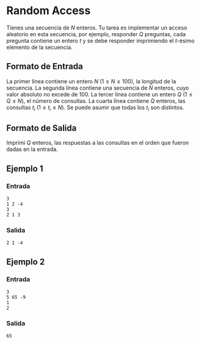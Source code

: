 # Random Access

Tienes una secuencia de $N$ enteros.
Tu tarea es implementar un acceso aleatorio en
esta secuencia, por ejemplo, responder
$Q$ preguntas, cada pregunta contiene
un entero $t$ y se debe responder imprimiendo
el $t$-ésimo elemento de la secuencia.

## Formato de Entrada
La primer línea contiene un entero $N$ 
($1 \leq N \leq 100$), la longitud de la secuencia.
La segunda línea contiene una secuencia de $N$ enteros,
cuyo valor absoluto no excede de $100$.
La tercer línea contiene un entero $Q$ ($1 \leq Q \leq N$), el número de consultas.
La cuarta línea contiene $Q$ enteros, 
las consultas $t_i$ ($1 \leq t_i \leq N$). Se puede asumir que todas los $t_i$ son distintos.

## Formato de Salida
Imprimi $Q$ enteros, las respuestas a las consultas
en el orden que fueron dadas en la entrada.

## Ejemplo 1

### Entrada
```
3
1 2 -4
3
2 1 3
```

### Salida
```
2 1 -4
```


## Ejemplo 2

### Entrada
```
3
5 65 -9
1
2
```

### Salida
```
65 
```
